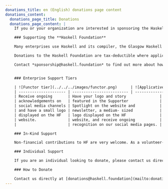 ```yaml
---
donations_title: en (English) donations page content
donations_content:
  donations_page_title: Donations
  donations_page_content: |
    If you or your organization are interested in sponsoring the Haskell Foundation please contact us at *sponsorship@haskell.foundation* to start the conversation.

    ### Supporting the **Haskell Foundation**

    Many enterprises use Haskell and its compiler, the Glasgow Haskell Compiler (GHC), for free. In the spirit of open source, the Haskell Foundation provides an opportunity for those enterprises to give back to the community and toolchain from which they benefit. Maintaining and developing reliable toolchains take a huge amount of nitty-gritty engineering work.

    Donations to the Haskell Foundation are tax-deductible where applicable, and are used to sponsor our open source initiatives that ensure that research and development continues at the same world-class pace for years to come.

    Contact *sponsorship@haskell.foundation* to find out more about how you can support Haskell and the Haskell Foundation.


    ### Enterprise Support Tiers

    | ![Functor tier](../../../images/functor.png)      | ![Applicative tier](../../../images/applicative.png) | ![Monad tier](../../../images/monad.png) |
    | --------------------- | ------------------------- | ------------------------ |
    | Receive ongoing       | Have your logo and story               | All of the benefits of |
    | acknowledgements on   | featured in the Supporter              | Functor and Applicative |
    | social media channels | Spotlight on the website and           | memberships, with the addition |
    | and have a small logo | newsletter, a medium- sized            | of a full interview for the |
    | displayed on the HF   | logo displayed on the HF               | Haskell Foundation blog, as |
    | website.              | website, and receive ongoing           | well as having your |
    |                       | recognition on our social media pages. | logo prominently displayed on the HF website. |

    ### In-Kind Support

    Non-financial contributions to HF are very welcome. As a volunteer-based organization, the **Haskell Foundation** needs volunteers who can work on software, documentation, promotion, and other tasks to support the HF affiliated projects and the Haskell community. Individuals who contribute their own time or on behalf of their company are the backbone of our organization. Please reach out to us at contact@haskell.foundation to learn more about how you can volunteer or offer in-kind support.

    ### Individual Support

    If you are an individual looking to donate, please contact us directly at [contact@haskell.foundation](mailto:contact@haskell.foundation). We have many great projects in need of in-kind support or financial contributions. We do not have donor tiers for individuals at this time.

    ### How to Donate

    Contact us directly at [donations@haskell.foundation](mailto:donations@haskell.foundation) to find out more about how you can support Haskell and the **Haskell Foundation**.
---
```

